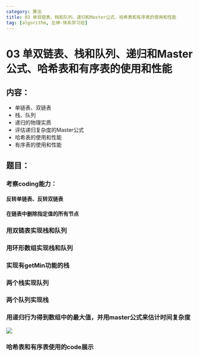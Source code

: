 ```yaml
---
category: 算法
title: 03 单双链表、栈和队列、递归和Master公式、哈希表和有序表的使用和性能
tag: [algorithm, 左神-体系学习班]
---
```

# 03 单双链表、栈和队列、递归和Master公式、哈希表和有序表的使用和性能

## 内容：
- 单链表、双链表
- 栈、队列
- 递归的物理实质
- 评估递归复杂度的Master公式
- 哈希表的使用和性能
- 有序表的使用和性能

## 题目：

### 考察coding能力：
#### 反转单链表、反转双链表
#### 在链表中删除指定值的所有节点

### 用双链表实现栈和队列

### 用环形数组实现栈和队列

### 实现有getMin功能的栈

### 两个栈实现队列

### 两个队列实现栈

### 用递归行为得到数组中的最大值，并用master公式来估计时间复杂度
![](https://img.tianbin.cc/algorithm/master.jpg)
### 哈希表和有序表使用的code展示

